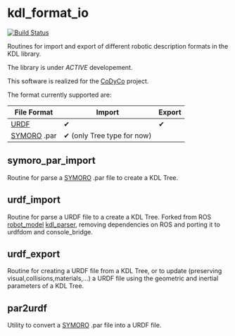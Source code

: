 kdl_format_io
=============
[![Build Status](https://travis-ci.org/traversaro/kdl_format_io.png)](https://travis-ci.org/traversaro/kdl_format_io)

Routines for import and export of different robotic description formats in the KDL library.

The library is under *ACTIVE* developement. 

This software is realized for the [CoDyCo](http://www.codyco.eu/) project.

The format currently supported are:

| File Format | Import | Export |
|-------------|--------|--------|
| [URDF](http://wiki.ros.org/urdf)        |   ✔    |   ✔    |
| [SYMORO](http://www.irccyn.ec-nantes.fr/spip.php?article601&lang=en) .par |   ✔  (only Tree type for now)  |        |


symoro_par_import
-----------------
Routine for parse a [SYMORO](http://www.irccyn.ec-nantes.fr/spip.php?article601&lang=en) .par file to create a KDL Tree.


urdf_import
----------
Routine for parse a URDF file to a create a KDL Tree. Forked from ROS [robot_model](http://ros.org/wiki/robot_model)
[kdl_parser](http://ros.org/wiki/kdl_parser), removing dependencies on ROS and porting it to urdfdom and console_bridge.

urdf_export
----------
Routine for creating a URDF file from a KDL Tree, or to update (preserving
visual,collisions,materials,...) a URDF file using the geometric and 
inertial parameters of a KDL Tree. 

par2urdf
--------
Utility to convert a [SYMORO](http://www.irccyn.ec-nantes.fr/spip.php?article601&lang=en) .par file into a URDF file.
